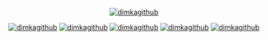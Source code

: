 <p align="center">
  <a href="https://github.com/dimkagithub" target="_blank"><img alt="dimkagithub" src="https://github-readme-stats.vercel.app/api?username=dimkagithub&show_icons=true&include_all_commits=true&count_private=true&theme=vision-friendly-dark"/></a>
  
</p>

<p align="center">
  <a href="https://github.com/dimkagithub" target="_blank"><img alt="dimkagithub" src="https://badges.pufler.dev/visits/dimkagithub/dimkagithub?logo=GitHub&style=plastic"/></a>
  <a href="https://github.com/dimkagithub" target="_blank"><img alt="dimkagithub" src="https://badges.pufler.dev/years/dimkagithub?logo=GitHub&style=plastic"/></a>
  <a href="https://github.com/dimkagithub" target="_blank"><img alt="dimkagithub" src="https://badges.pufler.dev/repos/dimkagithub?logo=GitHub&style=plastic"/></a>
  <a href="https://github.com/dimkagithub" target="_blank"><img alt="dimkagithub" src="https://badges.pufler.dev/gists/dimkagithub?logo=GitHub&style=plastic"/></a>
  <a href="https://github.com/dimkagithub" target="_blank"><img alt="dimkagithub" src="https://badges.pufler.dev/commits/monthly/dimkagithub?logo=GitHub&style=plastic"/></a>
  
</p>
